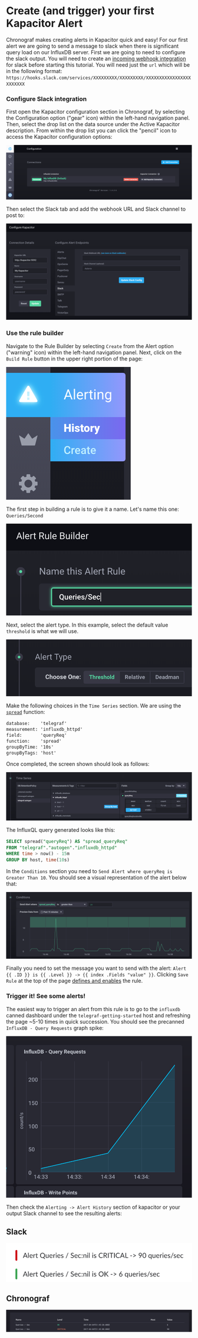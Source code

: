 # Create (and trigger) your first Kapacitor Alert

Chronograf makes creating alerts in Kapacitor quick and easy! For our first alert we are going to send a message to slack when there is significant query load on our InfluxDB server. First we are going to need to configure the slack output. You will need to create an [incoming webhook integration](https://api.slack.com/incoming-webhooks) for slack before starting this tutorial. You will need just the `url` which will be in the following format: `https://hooks.slack.com/services/XXXXXXXXX/XXXXXXXXX/XXXXXXXXXXXXXXXXXXXXXXXX`

### Configure Slack integration

First open the Kapacitor configuration section in Chronograf, by selecting the Configuration option ("gear" icon) within the left-hand navigation panel.
Then, select the drop list on the data source under the Active Kapacitor description. From within the drop list you can
click the "pencil" icon to access the Kapacitor configuration options:

![Kapacitor Configuration](../images/kapacitor-config.png)

Then select the Slack tab and add the webhook URL and Slack channel to post to:

![Slack Integration](../images/slack-integration.png)

### Use the rule builder

Navigate to the Rule Builder by selecting `Create` from the Alert option ("warning" icon) within the left-hand navigation panel. Next, click on the `Build Rule` button in the upper right portion of the page:

![Kapacitor Alerts](../images/kapacitor-rules.png)

The first step in building a rule is to give it a name.  Let's name this one: `Queries/Second`

![Rename alert](../images/rename-alert.png)

Next, select the alert type.  In this example, select the default value `threshold` is what we will use.

![Alert type](../images/alert-type.png)

Make the following choices in the `Time Series` section. We are using the [`spread`](https://docs.influxdata.com/influxdb/v1.4/query_language/functions/#spread) function:

```
database:    'telegraf'
measurement: 'influxdb_httpd'
field:       'queryReq'
function:    'spread'
groupByTime: '10s'
groupByTags: 'host'
```
Once completed, the screen shown should look as follows:

![Time series](../images/alert-time-series.png)

The InfluxQL query generated looks like this:
```sql
SELECT spread("queryReq") AS "spread_queryReq"
FROM "telegraf"."autogen"."influxdb_httpd"
WHERE time > now() - 15m
GROUP BY host, time(10s)
```

In the `Conditions` section you need to `Send Alert where queryReq is Greater Than 10`. You should see a visual representation of the alert below that:

![Alert Threshold](../images/alert-threshold.png)

Finally you need to set the message you want to send with the alert: `Alert {{ .ID }} is {{ .Level }} -> {{ index .Fields "value" }}`. Clicking `Save Rule` at the top of the page [defines and enables](https://docs.influxdata.com/chronograf/v1.4/guides/create-a-kapacitor-alert/#step-6-save-the-alert-rule) the rule.

### Trigger it! See some alerts!

The easiest way to trigger an alert from this rule is to go to the `influxdb` canned dashboard under the `telegraf-getting-started` host and refreshing the page ~5-10 times in quick succession. You should see the precanned `InfluxDB - Query Requests` graph spike:

![Query Requests](../images/query-requests.png)

Then check the `Alerting -> Alert History` section of kapacitor or your output Slack channel to see the resulting alerts:

## Slack
![Slack Alerts](../images/alert-slack.png)

## Chronograf
![Chronograf Alerts](../images/alert-chronograf.png)
